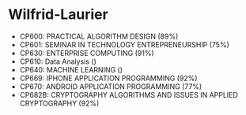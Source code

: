 # Wilfrid-Laurier

* CP600: PRACTICAL ALGORITHM DESIGN (89%)
* CP601: SEMINAR IN TECHNOLOGY ENTREPRENEURSHIP (75%)
* CP630: ENTERPRISE COMPUTING (91%)
* CP610: Data Analysis ()
* CP640: MACHINE LEARNING ()
* CP669: IPHONE APPLICATION PROGRAMMING (92%)
* CP670: ANDROID APPLICATION PROGRAMMING (77%)
* CP682B: CRYPTOGRAPHY ALGORITHMS AND ISSUES IN APPLIED CRYPTOGRAPHY (92%)
